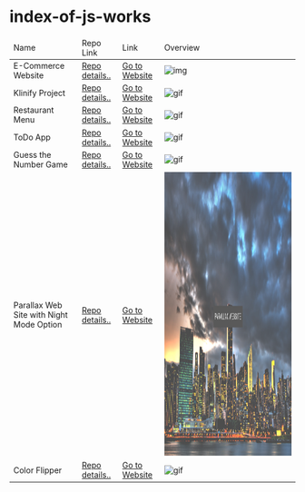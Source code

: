 # index-of-js-works
<!DOCTYPE html>
<html lang="en">
<head>
    <meta charset="UTF-8">
    <meta name="viewport" content="width=device-width, initial-scale=1.0">
</head>
<body>
    <table>
        <thead>
            <tr>
                <td>Name</td>
                <td>Repo Link</td>
                <td>Link</td>
                <td>Overview</td>
            </tr>
        </thead>
        <tbody>
            <tr>
                <td>E-Commerce Website</td>
                <td><a href="https://github.com/sakkarakaya/e-commerce-website">Repo details..</a></td>
                <td><a href="https://sakkarakaya.github.io/e-commerce-website/">Go to Website</a></td>
                <td><img src="https://img.onl/cOLNCE" alt="img" style="height:500px"></td>
            </tr>
            <tr>
                <td>Klinify Project</td>
                <td><a href="https://github.com/sakkarakaya/KlinifyProject">Repo details..</a></td>
                <td><a href="https://sakkarakaya.github.io/KlinifyProject/">Go to Website</a></td>
                <td><img src="https://img.onl/omkUkJ" alt="gif" style="height:500px"></td>
            </tr>
            <tr>
                <td>Restaurant Menu</td>
                <td><a href="https://github.com/sakkarakaya/restaurant-menu">Repo details..</a></td>
                <td><a href="https://sakkarakaya.github.io/restaurant-menu/">Go to Website</a></td>
                <td><img src="https://github.com/frcihan/JS-Restaurant-Menu/blob/main/images/ProjectOverview.png" alt="gif" style="height:500px"></td>
            </tr>
            <tr>
                <td>ToDo App</td>
                <td><a href="https://github.com/sakkarakaya/js-todo-app.git">Repo details..</a></td>
                <td><a href="https://sakkarakaya.github.io/js-todo-app/">Go to Website</a></td>
                <td><img src="https://user-images.githubusercontent.com/57039414/116937776-06787300-ac6a-11eb-8c47-9b9d586943e1.png" alt="gif" style="height:500px"></td>
            </tr>
            <tr>
                <td>Guess the Number Game</td>
                <td><a href="https://github.com/sakkarakaya/GuesstheNumber-Game">Repo details..</a></td>
                <td><a href="https://sakkarakaya.github.io/GuesstheNumber-Game/">Go to Website</a></td>
                <td><img src="https://user-images.githubusercontent.com/57039414/116938083-7dae0700-ac6a-11eb-97fa-794301da12df.png" alt="gif"  style="height:500px"></td>
            </tr>
            <tr>
                <td>Parallax Web Site with Night Mode Option</td>
                <td><a href="https://github.com/sakkarakaya/saas-parallax-website.git">Repo details..</a></td>
                <td><a href="https://sakkarakaya.github.io/saas-parallax-website/">Go to Website</a></td>
                <td><img src="https://github.com/ibrahimkanber/Parallax-Website/blob/master/Project_003_.png?raw=true" alt="gif"  style="height:500px"></td>
            </tr>
            <tr>
                <td>Color Flipper</td>
                <td><a href="https://github.com/sakkarakaya/js-Color-Flipper">Repo details..</a></td>
                <td><a href="https://sakkarakaya.github.io/js-Color-Flipper/">Go to Website</a></td>
                <td><img src="https://user-images.githubusercontent.com/57039414/116937090-03c94e00-ac69-11eb-81ba-2c79fccd4df1.png" alt="gif"  style="height:500px"></td>
            </tr>     
        </tbody>
    </table>
</body>
</html>
